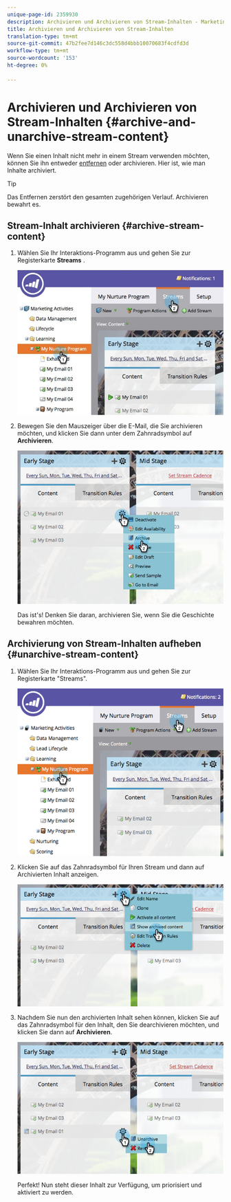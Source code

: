 ```yaml
---
unique-page-id: 2359930
description: Archivieren und Archivieren von Stream-Inhalten - Marketing Docs - Produktdokumentation
title: Archivieren und Archivieren von Stream-Inhalten
translation-type: tm+mt
source-git-commit: 47b2fee7d146c3dc558d4bbb10070683f4cdfd3d
workflow-type: tm+mt
source-wordcount: '153'
ht-degree: 0%

---
```



# Archivieren und Archivieren von Stream-Inhalten {#archive-and-unarchive-stream-content}

Wenn Sie einen Inhalt nicht mehr in einem Stream verwenden möchten, können Sie ihn entweder [entfernen](remove-stream-content.md) oder archivieren. Hier ist, wie man Inhalte archiviert.

>[!TIP]
>
>Das Entfernen zerstört den gesamten zugehörigen Verlauf. Archivieren bewahrt es.

## Stream-Inhalt archivieren {#archive-stream-content}

1. Wählen Sie Ihr Interaktions-Programm aus und gehen Sie zur Registerkarte **Streams** .

   ![](assets/cloneasteam-4.jpg)

1. Bewegen Sie den Mauszeiger über die E-Mail, die Sie archivieren möchten, und klicken Sie dann unter dem Zahnradsymbol auf **Archivieren**.

   ![](assets/image2014-9-15-17-3a42-3a7.png)

   Das ist&#39;s! Denken Sie daran, archivieren Sie, wenn Sie die Geschichte bewahren möchten.

## Archivierung von Stream-Inhalten aufheben {#unarchive-stream-content}

1. Wählen Sie Ihr Interaktions-Programm aus und gehen Sie zur Registerkarte &quot;Streams&quot;.

   ![](assets/image2014-9-15-17-3a42-3a11.png)

1. Klicken Sie auf das Zahnradsymbol für Ihren Stream und dann auf Archivierten Inhalt anzeigen.

   ![](assets/image2014-9-15-17-3a42-3a15.png)

1. Nachdem Sie nun den archivierten Inhalt sehen können, klicken Sie auf das Zahnradsymbol für den Inhalt, den Sie dearchivieren möchten, und klicken Sie dann auf **Archivieren**.

   ![](assets/image2014-9-15-17-3a42-3a24.png)

   Perfekt! Nun steht dieser Inhalt zur Verfügung, um priorisiert und aktiviert zu werden.

